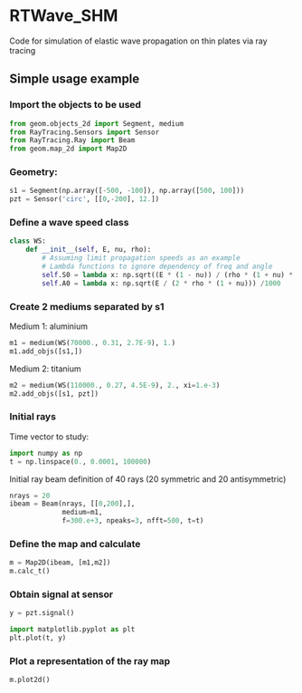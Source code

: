 # RTWave_SHM
Code for simulation of elastic wave propagation on thin plates via ray tracing

## Simple usage example

### Import the objects to be used
```python
from geom.objects_2d import Segment, medium
from RayTracing.Sensors import Sensor
from RayTracing.Ray import Beam
from geom.map_2d import Map2D
```

### Geometry:
```python
s1 = Segment(np.array([-500, -100]), np.array([500, 100]))
pzt = Sensor('circ', [[0,-200], 12.])
```

### Define a wave speed class
```python
class WS:
    def __init__(self, E, nu, rho):
        # Assuming limit propagation speeds as an example
        # Lambda functions to ignore dependency of freq and angle
        self.S0 = lambda x: np.sqrt((E * (1 - nu)) / (rho * (1 + nu) * (1 - 2 * nu))) /1000
        self.A0 = lambda x: np.sqrt(E / (2 * rho * (1 + nu))) /1000
```

### Create 2 mediums separated by s1
Medium 1: aluminium
```python
m1 = medium(WS(70000., 0.31, 2.7E-9), 1.)
m1.add_objs([s1,])
```
Medium 2: titanium
```python
m2 = medium(WS(110000., 0.27, 4.5E-9), 2., xi=1.e-3)
m2.add_objs([s1, pzt])
```

### Initial rays
Time vector to study:
```python
import numpy as np
t = np.linspace(0., 0.0001, 100000)
```
Initial ray beam definition of 40 rays (20 symmetric and 20 antisymmetric)
```python
nrays = 20
ibeam = Beam(nrays, [[0,200],],
             medium=m1,
             f=300.e+3, npeaks=3, nfft=500, t=t)
```

### Define the map and calculate
```python
m = Map2D(ibeam, [m1,m2])
m.calc_t()
```

### Obtain signal at sensor
```python
y = pzt.signal()

import matplotlib.pyplot as plt
plt.plot(t, y)
```

### Plot a representation of the ray map
```python
m.plot2d()
```
